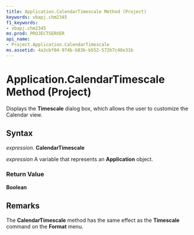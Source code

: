 ```yaml
---
title: Application.CalendarTimescale Method (Project)
keywords: vbapj.chm2345
f1_keywords:
- vbapj.chm2345
ms.prod: PROJECTSERVER
api_name:
- Project.Application.CalendarTimescale
ms.assetid: 4a3cbf04-974b-b83b-b552-572b7c48e31b
---
```



# Application.CalendarTimescale Method (Project)

Displays the  **Timescale** dialog box, which allows the user to customize the Calendar view.


## Syntax

 _expression_. **CalendarTimescale**

 _expression_ A variable that represents an **Application** object.


### Return Value

 **Boolean**


## Remarks

The  **CalendarTimescale** method has the same effect as the **Timescale** command on the **Format** menu.


